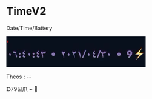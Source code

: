 # TimeV2

Date/Time/Battery

  <IMG SRC="https://github.com/D79oM/TimeV2/blob/main/Tiem.GIF?raw=true">

Theos : --
 
ᗪ79ㄖ爪 ~ 🤍
